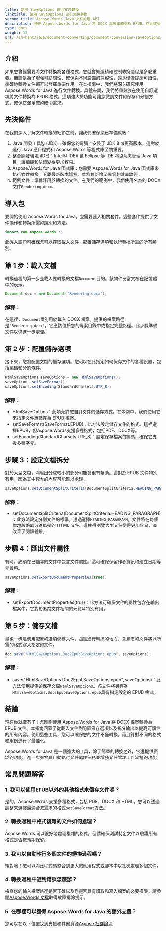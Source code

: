 ```yaml
---
title: 使用 SaveOptions 進行文件轉換
linktitle: 使用 SaveOptions 進行文件轉換
second_title: Aspose.Words Java 文件處理 API
description: 使用 Aspose.Words for Java 將 DOCX 高效率轉換為 EPUB。在此逐步指南中了解如何自訂儲存選項、分割內容和匯出文件屬性。
type: docs
weight: 13
url: /zh-hant/java/document-converting/document-conversion-saveoptions/
---
```


## 介紹

如果您曾經需要將文件轉換為各種格式，您就會知道精確控制轉換過程是多麼重要。無論是為了增強可訪問性、確保與不同設備的兼容性，還是僅僅提高可讀性，準確地轉換文件都可以發揮重要作用。在本指南中，我們將深入研究使用 Aspose.Words for Java 進行文件轉換。具體來說，我們將重點放在使用自訂選項將文件轉換為 EPUB 格式。這項強大的功能可讓您微調文件的保存和分割方式，確保它滿足您的確切需求。

## 先決條件

在我們深入了解文件轉換的細節之前，讓我們確保您已準備就緒：

1. Java 開發工具包 (JDK)：確保您的電腦上安裝了 JDK 8 或更高版本。這對於運行 Java 應用程式和 Aspose.Words 等程式庫至關重要。
2. 整合開發環境 (IDE)：IntelliJ IDEA 或 Eclipse 等 IDE 將協助您管理 Java 項目，讓編碼和除錯變得更加容易。
3.  Aspose.Words for Java 函式庫：您需要 Aspose.Words for Java 函式庫來執行文件轉換。下載最新版本[這裡](https://releases.aspose.com/words/java/)，並將其新增至專案的建置路徑。
4. 範例文件：準備好用於轉換的文件。在我們的範例中，我們使用名為的 DOCX 文件`Rendering.docx`.

## 導入包

要開始使用 Aspose.Words for Java，您需要匯入相關套件。這些套件提供了文件操作和轉換所需的類別和方法。

```java
import com.aspose.words.*;
```

此導入語句可確保您可以存取載入文件、配置儲存選項和執行轉換所需的所有類別。

## 第 1 步：載入文檔

轉換過程的第一步是載入要轉換的文檔`Document`目的。該物件充當文檔在記憶體中的表示。

```java
Document doc = new Document("Rendering.docx");
```

### 解釋：

在這裡，`Document`類別用於載入 DOCX 檔案。提供的檔案路徑是`"Rendering.docx"`，它應該位於您的專案目錄中或指定完整路徑。此步驟準備文件以供進一步處理。

## 第 2 步：配置儲存選項

接下來，您將配置文檔的儲存選項。您可以在此指定如何保存文件的各種設置，包括編碼和分割條件。

```java
HtmlSaveOptions saveOptions = new HtmlSaveOptions();
saveOptions.setSaveFormat();
saveOptions.setEncoding(StandardCharsets.UTF_8);
```

### 解釋：

- HtmlSaveOptions：此類允許您自訂文件的儲存方式。在本例中，我們使用它來指定文件應儲存為 EPUB 檔案。
- setSaveFormat(SaveFormat.EPUB)：此方法設定儲存文件的格式。這裡選擇EPUB，但Aspose.Words支援多種格式，包括PDF、DOCX等。
- setEncoding(StandardCharsets.UTF_8)：設定保存檔案的編碼，確保它支援多種字元。

## 步驟 3：設定文檔拆分

對於大型文檔，將輸出分成較小的部分可能會很有幫助。這對於 EPUB 文件特別有用，因為其中較大的內容可能難以處理。

```java
saveOptions.setDocumentSplitCriteria(DocumentSplitCriteria.HEADING_PARAGRAPH);
```

### 解釋：

-  setDocumentSplitCriteria(DocumentSplitCriteria.HEADING_PARAGRAPH)：此方法設定分割文件的標準。透過選擇`HEADING_PARAGRAPH`，文件將在每個標題段落處分為單獨的 HTML 文件。這使得瀏覽大型文件變得更加容易，並改善了閱讀體驗。

## 步驟 4：匯出文件屬性

有時，必須在已儲存的文件中包含文件屬性。這可確保保留作者資訊和建立日期等元資料。

```java
saveOptions.setExportDocumentProperties(true);
```

### 解釋：

- setExportDocumentProperties(true)：此方法可確保文件的屬性包含在輸出檔案中。它對於追蹤文件相關的元資料特別有用。

## 第 5 步：儲存文檔

最後一步是使用配置的選項儲存文件。這是進行轉換的地方，並且您的文件將以所需的格式寫入指定的文件。

```java
doc.save("HtmlSaveOptions.Doc2EpubSaveOptions.epub", saveOptions);
```

### 解釋：

-  save("HtmlSaveOptions.Doc2EpubSaveOptions.epub", saveOptions)：此方法使用提供的保存文檔`HtmlSaveOptions`。該文件將另存為`HtmlSaveOptions.Doc2EpubSaveOptions.epub`具有指定設定的 EPUB 格式。

## 結論

現在你就擁有了！您剛剛使用 Aspose.Words for Java 將 DOCX 檔案轉換為 EPUB 文件。本指南涵蓋了從載入文件到配置保存選項以及拆分輸出以提高可讀性的所有內容。使用這些工具，您可以確保您的文件不僅轉換，而且針對不同的格式和用例進行了最佳化。

Aspose.Words for Java 是一個強大的工具，除了簡單的轉換之外，它還提供廣泛的功能。進一步探索其自動執行文件處理任務並增強文件管理工作流程的功能。

## 常見問題解答

### 1. 我可以使用EPUB以外的其他格式來儲存文件嗎？

是的，Aspose.Words 支援多種格式，包括 PDF、DOCX 和 HTML。您可以透過調整來選擇最適合您需求的格式`setSaveFormat`方法。

### 2. 轉換過程中格式複雜的文件如何處理？

Aspose.Words 可以很好地處理複雜的格式，但請確保測試特定文件以驗證所有格式是否按預期保留。

### 3. 我可以自動執行多個文件的轉換過程嗎？

絕對地！您可以將此程式碼整合到更大的應用程式或腳本中以批次處理多個文件。

### 4. 轉換過程中遇到錯誤怎麼辦？

檢查您的輸入檔案路徑是否正確以及您是否具有讀取和寫入檔案的必要權限。請參閱[Aspose.Words 文檔](https://reference.aspose.com/words/java/)取得故障排除提示。

### 5. 在哪裡可以獲得 Aspose.Words for Java 的額外支援？

您可以在以下位置找到支援和其他資源[Aspose 社群論壇](https://forum.aspose.com/c/words/8).